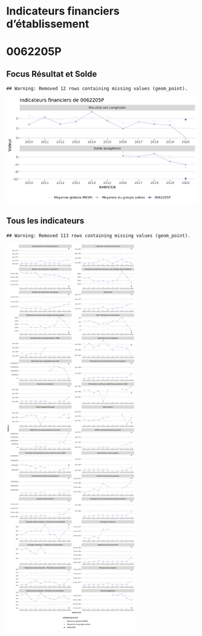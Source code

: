 Indicateurs financiers d’établissement
================

# 0062205P

## Focus Résultat et Solde

    ## Warning: Removed 12 rows containing missing values (geom_point).

![](0062205p_files/figure-gfm/etab.focus-1.png)<!-- -->

## Tous les indicateurs

    ## Warning: Removed 113 rows containing missing values (geom_point).

![](0062205p_files/figure-gfm/etab-1.png)<!-- -->
